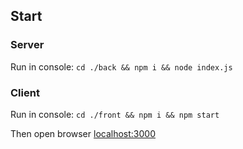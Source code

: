 ## Start

### Server
Run in console: `cd ./back && npm i && node index.js`


### Client
Run in console: `cd ./front && npm i && npm start`

Then open browser [localhost:3000](http://localhost:3000)
